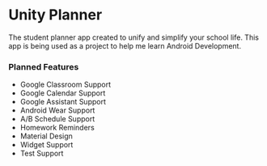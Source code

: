 # Unity Planner
The student planner app created to unify and simplify your school life.
This app is being used as a project to help me learn Android Development.

### Planned Features
- Google Classroom Support
- Google Calendar Support
- Google Assistant Support
- Android Wear Support
- A/B Schedule Support
- Homework Reminders
- Material Design
- Widget Support
- Test Support
